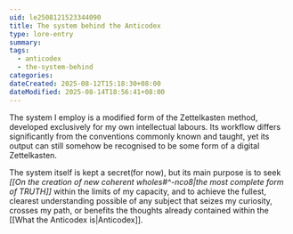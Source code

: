 ```yaml
---
uid: le2508121523344090
title: The system behind the Anticodex
type: lore-entry
summary: 
tags:
  - anticodex
  - the-system-behind
categories: 
dateCreated: 2025-08-12T15:18:30+08:00
dateModified: 2025-08-14T18:56:41+08:00
---
```

The system I employ is a modified form of the Zettelkasten method, developed exclusively for my own intellectual labours. Its workflow differs significantly from the conventions commonly known and taught, yet its output can still somehow be recognised to be some form of a digital Zettelkasten.

The system itself is kept a secret(for now), but its main purpose is to seek *[[On the creation of new coherent wholes#^-nco8|the most complete form of TRUTH]]* within the limits of my capacity, and to achieve the fullest, clearest understanding possible of any subject that seizes my curiosity, crosses my path, or benefits the thoughts already contained within the [[What the Anticodex is|Anticodex]].